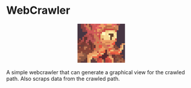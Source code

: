 # WebCrawler
<p align="center">
<img src="./assets/qaahl.webp" width=25% height=25%>
</p>

A simple webcrawler that can generate a graphical view for the crawled path.
Also scraps data from the crawled path.
